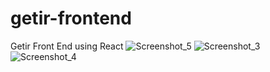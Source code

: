 # getir-frontend
Getir Front End using React
![Screenshot_5](https://user-images.githubusercontent.com/72949662/157774056-d2aaa279-229e-4812-8ad4-267b03edc67b.jpg)
![Screenshot_3](https://user-images.githubusercontent.com/72949662/157774063-2627100e-515c-4efb-b3ee-1c85232ff02b.jpg)
![Screenshot_4](https://user-images.githubusercontent.com/72949662/157774065-c50814f0-43af-404a-ae82-013b70196356.jpg)
